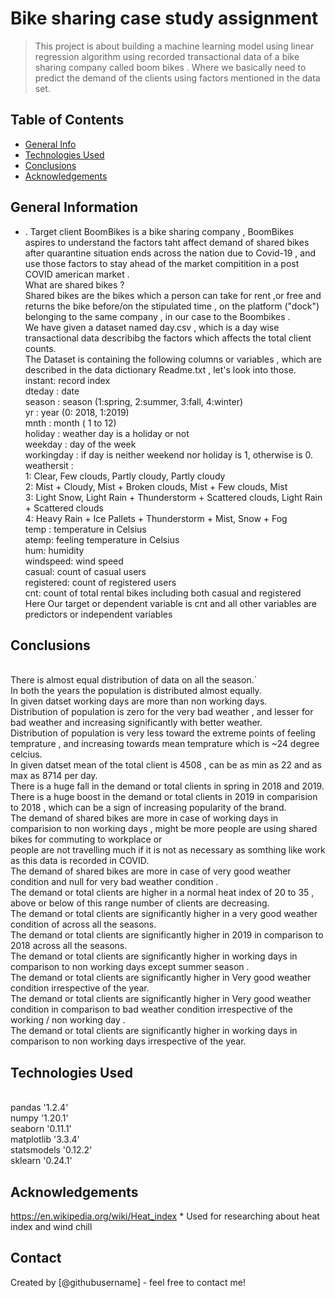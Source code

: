 # Bike sharing case study assignment
> This project is about building a machine learning model using linear regression algorithm using  recorded transactional data of a bike sharing company called boom bikes .
> Where we basically need to predict the demand of the clients using factors mentioned in the data set.


## Table of Contents
* [General Info](#general-information)
* [Technologies Used](#technologies-used)
* [Conclusions](#conclusions)
* [Acknowledgements](#acknowledgements)

<!-- You can include any other section that is pertinent to your problem -->

## General Information
- .
Target client BoomBikes is a bike sharing company , BoomBikes aspires to understand the factors taht affect demand of shared bikes after quarantine situation ends across the nation due to Covid-19 , and use those factors to stay ahead of the market compitition in a post COVID american market .
<BR>What are shared bikes ?
<BR>Shared bikes are the bikes which a person can take for rent ,or free and returns the bike before/on the stipulated time , on the platform ("dock") belonging to the same company , in our case to the Boombikes .
<BR> We have given a dataset named day.csv , which is a day wise transactional data describibg the factors which affects the total client counts.
<BR>The Dataset is containing the following columns or variables , which are described in the data dictionary Readme.txt , let's look into those.
<BR>instant: record index<BR>dteday : date
<BR>season : season (1:spring, 2:summer, 3:fall, 4:winter)
<BR>yr : year (0: 2018, 1:2019)
<BR>mnth : month ( 1 to 12)
<BR>holiday : weather day is a holiday or not
<BR>weekday : day of the week
<BR>workingday : if day is neither weekend nor holiday is 1, otherwise is 0.
<BR>weathersit :
<BR>1: Clear, Few clouds, Partly cloudy, Partly cloudy
<BR>2: Mist + Cloudy, Mist + Broken clouds, Mist + Few clouds, Mist
<BR>3: Light Snow, Light Rain + Thunderstorm + Scattered clouds, Light Rain + Scattered clouds
<BR>4: Heavy Rain + Ice Pallets + Thunderstorm + Mist, Snow + Fog
<BR>temp : temperature in Celsius
<BR>atemp: feeling temperature in Celsius
<BR>hum: humidity
<BR>windspeed: wind speed
<BR>casual: count of casual users
<BR>registered: count of registered users
<BR>cnt: count of total rental bikes including both casual and registered
<BR>Here Our target or dependent variable is cnt and all other variables are predictors or independent variables

<!-- You don't have to answer all the questions - just the ones relevant to your project. -->

## Conclusions
<BR>There is almost equal distribution of data on all the season.`
<BR>In both the years the population is distributed almost equally.
<BR>In given datset working days are more than non working days.
<BR>Distribution of population is zero for the very bad weather , and lesser for bad weather and increasing significantly with better weather.
<BR>Distribution of population is very less toward the extreme points of feeling temprature , and increasing towards mean temprature which is ~24 degree celcius.
<BR>In given datset mean of the total client is 4508 , can be as min as 22 and as max as 8714 per day.
<BR>There is a huge fall in the demand or total clients in spring in 2018 and 2019.
<BR>There is a huge boost in the demand or total clients in 2019 in comparision to 2018 , which can be a sign of increasing popularity of the brand.
<BR>The demand of shared bikes are more in case of working days in comparision to non working days , might be more people are using shared bikes for commuting to workplace or <BR>people are not travelling much if it is not as necessary as somthing like work as this data is recorded in COVID.
<BR>The demand of shared bikes are more in case of very good weather condition and null for very bad weather condition .
<BR>The demand or total clients are higher in a normal heat index of 20 to 35 , above or below of this range number of clients are decreasing.
<BR>The demand or total clients are significantly higher in a very good weather condition of across all the seasons.
<BR>The demand or total clients are significantly higher in 2019 in comparison to 2018 across all the seasons.
<BR>The demand or total clients are significantly higher in working days in comparison to non working days except summer season .
<BR>The demand or total clients are significantly higher in Very good weather condition irrespective of the year.
<BR>The demand or total clients are significantly higher in Very good weather condition in comparison to bad weather condition irrespective of the working / non working day .
<BR>The demand or total clients are significantly higher in working days in comparison to non working days irrespective of the year.

<!-- You don't have to answer all the questions - just the ones relevant to your project. -->


## Technologies Used

<BR>pandas '1.2.4'
<BR>numpy '1.20.1'
<BR>seaborn '0.11.1'
<BR>matplotlib '3.3.4'
<BR>statsmodels '0.12.2'
<BR>sklearn '0.24.1'

<!-- As the libraries versions keep on changing, it is recommended to mention the version of library used in this project -->

## Acknowledgements
https://en.wikipedia.org/wiki/Heat_index * Used for researching about heat index and wind chill
## Contact
Created by [@githubusername] - feel free to contact me!
